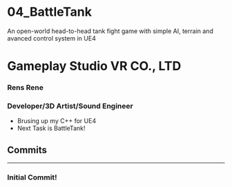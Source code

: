 # 04_BattleTank
An open-world head-to-head tank fight game with simple AI, terrain and avanced control system in UE4

# Gameplay Studio VR CO., LTD
### Rens Rene 
### Developer/3D Artist/Sound Engineer

* Brusing up my C++ for UE4
* Next Task is BattleTank!

## Commits
* * *
### Initial Commit!
